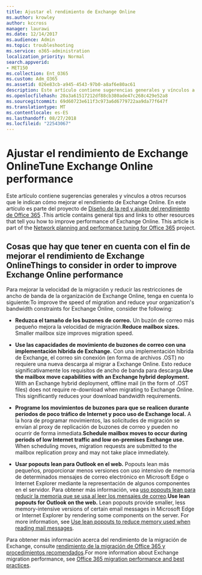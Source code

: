 ```yaml
---
title: Ajustar el rendimiento de Exchange Online
ms.author: krowley
author: kccross
manager: laurawi
ms.date: 12/14/2017
ms.audience: Admin
ms.topic: troubleshooting
ms.service: o365-administration
localization_priority: Normal
search.appverid:
- MET150
ms.collection: Ent_O365
ms.custom: Adm_O365
ms.assetid: 026e83cb-a945-4543-97b0-a8af6e80ac61
description: Este artículo contiene sugerencias generales y vínculos a otros recursos que le indican cómo mejorar el rendimiento de Exchange Online.
ms.openlocfilehash: 20a3a61517212df88cb380ade47c268c429e52a8
ms.sourcegitcommit: 69d60723e611f3c973a6d6779722aa9da77f647f
ms.translationtype: MT
ms.contentlocale: es-ES
ms.lasthandoff: 08/27/2018
ms.locfileid: "22543067"
---
```

# <a name="tune-exchange-online-performance"></a><span data-ttu-id="4bce7-103">Ajustar el rendimiento de Exchange Online</span><span class="sxs-lookup"><span data-stu-id="4bce7-103">Tune Exchange Online performance</span></span>

<span data-ttu-id="4bce7-p101">Este artículo contiene sugerencias generales y vínculos a otros recursos que le indican cómo mejorar el rendimiento de Exchange Online. En este artículo es parte del proyecto de [Diseño de la red y ajuste del rendimiento de Office 365](https://aka.ms/tune) .</span><span class="sxs-lookup"><span data-stu-id="4bce7-p101">This article contains general tips and links to other resources that tell you how to improve performance of Exchange Online. This article is part of the [Network planning and performance tuning for Office 365](https://aka.ms/tune) project.</span></span>
   
## <a name="things-to-consider-in-order-to-improve-exchange-online-performance"></a><span data-ttu-id="4bce7-106">Cosas que hay que tener en cuenta con el fin de mejorar el rendimiento de Exchange Online</span><span class="sxs-lookup"><span data-stu-id="4bce7-106">Things to consider in order to improve Exchange Online performance</span></span>

<span data-ttu-id="4bce7-107">Para mejorar la velocidad de la migración y reducir las restricciones de ancho de banda de la organización de Exchange Online, tenga en cuenta lo siguiente:</span><span class="sxs-lookup"><span data-stu-id="4bce7-107">To improve the speed of migration and reduce your organization's bandwidth constraints for Exchange Online, consider the following:</span></span>
  
- <span data-ttu-id="4bce7-p102">**Reduzca el tamaño de los buzones de correo.** Un buzón de correo más pequeño mejora la velocidad de migración.</span><span class="sxs-lookup"><span data-stu-id="4bce7-p102">**Reduce mailbox sizes.** Smaller mailbox size improves migration speed.</span></span> 
    
- <span data-ttu-id="4bce7-p103">**Use las capacidades de movimiento de buzones de correo con una implementación híbrida de Exchange.** Con una implementación híbrida de Exchange, el correo sin conexión (en forma de archivos .OST) no requiere una nueva descarga al migrar a Exchange Online. Esto reduce significativamente los requisitos de ancho de banda para descarga.</span><span class="sxs-lookup"><span data-stu-id="4bce7-p103">**Use the mailbox move capabilities with an Exchange hybrid deployment.** With an Exchange hybrid deployment, offline mail (in the form of .OST files) does not require re-download when migrating to Exchange Online. This significantly reduces your download bandwidth requirements.</span></span> 
    
- <span data-ttu-id="4bce7-p104">**Programe los movimientos de buzones para que se realicen durante períodos de poco tráfico de Internet y poco uso de Exchange local.** A la hora de programar movimientos, las solicitudes de migración se envían al proxy de replicación de buzones de correo y pueden no ocurrir de forma inmediata.</span><span class="sxs-lookup"><span data-stu-id="4bce7-p104">**Schedule mailbox moves to occur during periods of low Internet traffic and low on-premises Exchange use.** When scheduling moves, migration requests are submitted to the mailbox replication proxy and may not take place immediately.</span></span> 
    
- <span data-ttu-id="4bce7-p105">**Usar popouts lean para Outlook en el web.** Popouts lean más pequeños, proporcionar menos versiones con uso intensivo de memoria de determinados mensajes de correo electrónico en Microsoft Edge o Internet Explorer mediante la representación de algunos componentes en el servidor. Para obtener más información, vea [uso popouts lean para reducir la memoria que se usa al leer los mensajes de correo](https://support.office.com/article/a6d6ba01-2562-4c3d-a8f1-78748dd506cf).</span><span class="sxs-lookup"><span data-stu-id="4bce7-p105">**Use lean popouts for Outlook on the web.** Lean popouts provide smaller, less memory-intensive versions of certain email messages in Microsoft Edge or Internet Explorer by rendering some components on the server. For more information, see [Use lean popouts to reduce memory used when reading mail messages](https://support.office.com/article/a6d6ba01-2562-4c3d-a8f1-78748dd506cf).</span></span>
    
<span data-ttu-id="4bce7-118">Para obtener más información acerca del rendimiento de la migración de Exchange, consulte [rendimiento de la migración de Office 365 y procedimientos recomendados](https://support.office.com/article/d9acb371-fd6c-4c14-aa8e-db5cbe39aa57).</span><span class="sxs-lookup"><span data-stu-id="4bce7-118">For more information about Exchange migration performance, see [Office 365 migration performance and best practices](https://support.office.com/article/d9acb371-fd6c-4c14-aa8e-db5cbe39aa57).</span></span>
  

